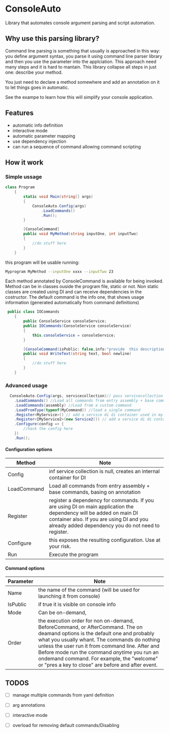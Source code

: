 # ConsoleAuto
Library that automates console argument parsing and script automation.

## Why use this parsing library?
Command line parsing is something that usually is approached in this way: you define argument syntax, you parse it using command line parser library and then you use the parameter into the applciation.
This approach need many steps and it is hard to mantain. This library collapse all steps in just one: describe your method.

You just need to declare a method somewhere and add an annotation on it to let things goes in automatic.

See the exampe to learn how this will simplify your console application.

## Features

- automatic info definition
- interactive mode
- automatic parameter mapping
- use dependency injection 
- can run a sequence of command allowing command scripting

## How it work

### Simple ussage

```cs
class Program
    {
        static void Main(string[] args)
        {
            ConsoleAuto.Config(args)
                .LoadCommands()
                .Run();
        }

        [ConsoleCommand]
        public void MyMethod(string inputOne, int inputTwo)
        {
            //do stuff here  
		}
    }
```

this program will be usable running:

```bash
Myprogram MyMethod --inputOne xxxx --inputTwo 23

```

Each method annotated by ConsoleCommand is available for being invoked. Method can be in classes ouside the program file, static or not. Non static classes are created using DI and can receive dependencies in the costructor.
The default command is the info one, that shows usage information (generated automatically from command definitions)

```cs
 public class IOCommands
    {
        public ConsoleService consoleService;
        public IOCommands(ConsoleService consoleService)
        {
            this.consoleService = consoleService;
        }

        [ConsoleCommand(isPublic: false,info:"provide  this description")]
        public void WriteText(string text, bool newline)
        {
            //do stuff here 
        }
    }
```

### Advanced usage


```cs
  ConsoleAuto.Config(args, servicecollection)// pass servicecollection to use the same container of main application
    .LoadCommands() //Load all commands from entry assembly + base commands
    .LoadCommands(assembly) //Load from a custom command
    .LoadFromType(typeof(MyCommand)) //load a single command
    .Register<MyService>() // add a service di di container used in my commands
    .Register<IMyService2>(new Service2()) // add a service di di container used in my commands, with a custom implementation
    .Configure(config => { 
        //hack the config here
    })
    .Run();
```

#### Configuration options
| Method  | Note |
| ------------- | ------------- |
| Config  | inf service collection is null, creates an internal container for DI  |
| LoadCommand  | Load all commands from entry assembly + base commands, basing on annotation  |
| Register  | register a dependency for commands. If you are using DI on main application the dependency will be added on main DI container also. If you are using DI and you already added dependency you do not need to register.  |
| Configure  | this exposes the resulting configuration. Use at your risk. |
| Run  | Execute the program  |

#### Command options

| Parameter  | Note |
| ------------- | ------------- |
| Name  | the name of the command (will be used for launching it from console)  |
| IsPublic  |  if true it is visible on console info |
| Mode  | Can be on-demand,   |
| Order  | the execution order for non on-demand, BeforeCommand, or AfterCommand. The on deamand options is the default one and probably what you usually whant. The commands do nothing unless the user run it from command line. After and Before mode run the command *anytime* you run an ondemand command. For example, the "welcome" or "pres a key to close" are before and after event.    |


## TODOS
- [ ] manage multiple commands from yaml definition
- [ ] arg annotations
- [ ] interactive mode
- [ ] overload for removing default commands/Disabling


